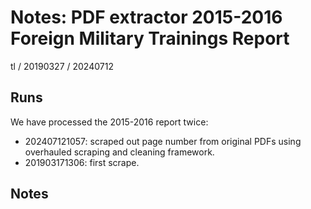 # Notes: PDF extractor 2015-2016 Foreign Military Trainings Report

tl / 20190327
   / 20240712
   
## Runs

We have processed the 2015-2016 report twice:

- 202407121057: scraped out page number from original PDFs using overhauled scraping and cleaning framework.
- 201903171306: first scrape.

## Notes

